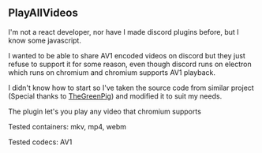 ## PlayAllVideos
I'm not a react developer, nor have I made discord plugins before, but I know some javascript.

I wanted to be able to share AV1 encoded videos on discord but they just refuse to support it for some reason, even though discord runs on electron which runs on chromium and chromium supports AV1 playback.

I didn't know how to start so I've taken the source code from similar project (Special thanks to [TheGreenPig](https://github.com/TheGreenPig/BetterDiscordPlugins/tree/main/FileViewer)) and modified it to suit my needs.


The plugin let's you play any video that chromium supports

Tested containers: mkv, mp4, webm

Tested codecs: AV1
